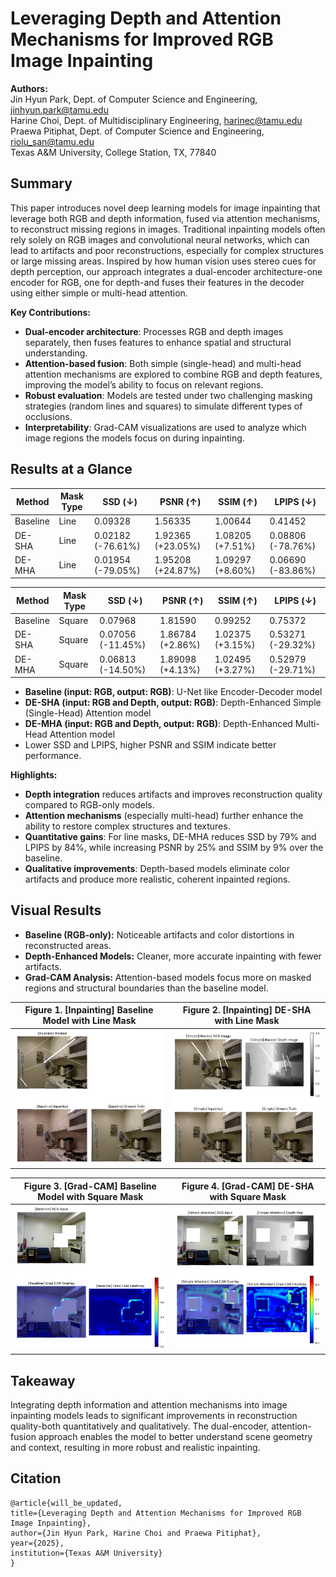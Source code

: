 # Leveraging Depth and Attention Mechanisms for Improved RGB Image Inpainting

**Authors:**  
Jin Hyun Park, Dept. of Computer Science and Engineering, jinhyun.park@tamu.edu \
Harine Choi, Dept. of Multidisciplinary Engineering, harinec@tamu.edu \
Praewa Pitiphat, Dept. of Computer Science and Engineering, riolu_san@tamu.edu \
Texas A&M University, College Station, TX, 77840

## Summary

This paper introduces novel deep learning models for image inpainting that leverage both RGB and depth information, fused via attention mechanisms, to reconstruct missing regions in images. Traditional inpainting models often rely solely on RGB images and convolutional neural networks, which can lead to artifacts and poor reconstructions, especially for complex structures or large missing areas. Inspired by how human vision uses stereo cues for depth perception, our approach integrates a dual-encoder architecture-one encoder for RGB, one for depth-and fuses their features in the decoder using either simple or multi-head attention. 

**Key Contributions:**

- **Dual-encoder architecture**: Processes RGB and depth images separately, then fuses features to enhance spatial and structural understanding.
- **Attention-based fusion**: Both simple (single-head) and multi-head attention mechanisms are explored to combine RGB and depth features, improving the model’s ability to focus on relevant regions.
- **Robust evaluation**: Models are tested under two challenging masking strategies (random lines and squares) to simulate different types of occlusions.
- **Interpretability**: Grad-CAM visualizations are used to analyze which image regions the models focus on during inpainting.

## Results at a Glance

| Method      | Mask Type | SSD (↓)   | PSNR (↑)  | SSIM (↑)  | LPIPS (↓) |
|-------------|-----------|-----------|-----------|-----------|-----------|
| Baseline    | Line      | 0.09328   | 1.56335   | 1.00644   | 0.41452   |
| DE-SHA      | Line      | 0.02182  (-76.61%)   | 1.92365 (+23.05%)   | 1.08205 (+7.51%)    | 0.08806 (-78.76%) |
| DE-MHA      | Line      | 0.01954  (-79.05%)   | 1.95208 (+24.87%)   | 1.09297 (+8.60%)    | 0.06690 (-83.86%) |

| Method      | Mask Type | SSD (↓)   | PSNR (↑)  | SSIM (↑)  | LPIPS (↓) |
|-------------|-----------|-----------|-----------|-----------|-----------|
| Baseline    | Square    | 0.07968   | 1.81590   | 0.99252   | 0.75372   |
| DE-SHA      | Square    | 0.07056 (-11.45%)  | 1.86784 (+2.86%)  | 1.02375 (+3.15%)  | 0.53271 (-29.32%) |
| DE-MHA      | Square    | 0.06813 (-14.50%)  | 1.89098 (+4.13%)  | 1.02495 (+3.27%)  | 0.52979 (-29.71%) |


- **Baseline (input: RGB, output: RGB)**: U-Net like Encoder-Decoder model 
- **DE-SHA (input: RGB and Depth, output: RGB)**: Depth-Enhanced Simple (Single-Head) Attention model 
- **DE-MHA (input: RGB and Depth, output: RGB)**: Depth-Enhanced Multi-Head Attention model  
- Lower SSD and LPIPS, higher PSNR and SSIM indicate better performance.

**Highlights:**

- **Depth integration** reduces artifacts and improves reconstruction quality compared to RGB-only models.
- **Attention mechanisms** (especially multi-head) further enhance the ability to restore complex structures and textures.
- **Quantitative gains**: For line masks, DE-MHA reduces SSD by 79% and LPIPS by 84%, while increasing PSNR by 25% and SSIM by 9% over the baseline.
- **Qualitative improvements**: Depth-based models eliminate color artifacts and produce more realistic, coherent inpainted regions.

## Visual Results

- **Baseline (RGB-only):** Noticeable artifacts and color distortions in reconstructed areas.
- **Depth-Enhanced Models:** Cleaner, more accurate inpainting with fewer artifacts.  
- **Grad-CAM Analysis:** Attention-based models focus more on masked regions and structural boundaries than the baseline model.

| Figure 1. [Inpainting] Baseline Model with Line Mask | Figure 2. [Inpainting] DE-SHA with Line Mask |
|:--------------------------------:|:--------------------------------:|
| ![Figure 1](images/baseline_line.png) | ![Figure 2](images/sha_line.png) |

| Figure 3. [Grad-CAM] Baseline Model with Square Mask | Figure 4. [Grad-CAM] DE-SHA with Square Mask |
|:--------------------------------:|:--------------------------------:|
| ![Figure 3](images/baseline_square_cam.png) | ![Figure 4](images/sha_square_cam.png) |

## Takeaway

Integrating depth information and attention mechanisms into image inpainting models leads to significant improvements in reconstruction quality-both quantitatively and qualitatively. The dual-encoder, attention-fusion approach enables the model to better understand scene geometry and context, resulting in more robust and realistic inpainting.

## Citation
    @article{will_be_updated,
    title={Leveraging Depth and Attention Mechanisms for Improved RGB Image Inpainting},
    author={Jin Hyun Park, Harine Choi and Praewa Pitiphat},
    year={2025},
    institution={Texas A&M University}
    }